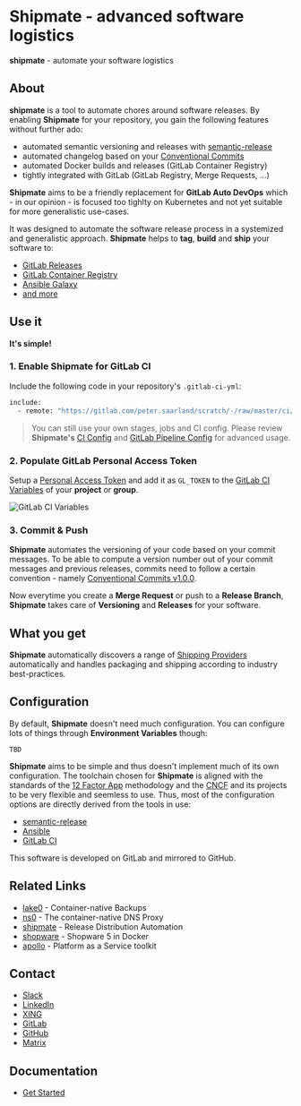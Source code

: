 # Shipmate - advanced software logistics

**shipmate** - automate your software logistics

## About

**shipmate** is a tool to automate chores around software releases. By enabling **Shipmate** for your repository, you gain the following features without further ado:

- automated semantic versioning and releases with [semantic-release](https://github.com/semantic-release/semantic-release)
- automated changelog based on your [Conventional Commits](https://www.conventionalcommits.org/en/v1.0.0/)
- automated Docker builds and releases (GitLab Container Registry)
- tightly integrated with GitLab (GitLab Registry, Merge Requests, ...)

**Shipmate** aims to be a friendly replacement for **GitLab Auto DevOps** which - in our opinion - is focused too tighlty on Kubernetes and not yet suitable for more generalistic use-cases.

It was designed to automate the software release process in a systemized and generalistic approach. **Shipmate** helps to **tag**, **build** and **ship** your software to:

- [GitLab Releases](https://docs.gitlab.com/ee/user/project/releases/)
- [GitLab Container Registry](https://docs.gitlab.com/ee/user/packages/container_registry/)
- [Ansible Galaxy](https://galaxy.ansible.com/)
- [and more](shipping-providers.md)

## Use it

**It's simple!**

### 1. Enable Shipmate for GitLab CI

Include the following code in your repository's `.gitlab-ci-yml`:

```bash
include:
  - remote: "https://gitlab.com/peter.saarland/scratch/-/raw/master/ci/templates/shipmate.gitlab-ci.yml"
```

> You can still use your own stages, jobs and CI config. Please review **Shipmate's** [CI Config](https://gitlab.com/peter.saarland/scratch/-/raw/master/ci/templates/shipmate.gitlab-ci.yml) and [GitLab Pipeline Config](https://docs.gitlab.com/ee/ci/yaml/) for advanced usage.

### 2. Populate GitLab Personal Access Token

Setup a [Personal Access Token](https://docs.gitlab.com/ee/user/profile/personal_access_tokens.html) and add it as `GL_TOKEN` to the [GitLab CI Variables](https://docs.gitlab.com/ee/ci/variables/) of your **project** or **group**.

![GitLab CI Variables](gitlab-ci-vars.png)

### 3. Commit & Push

**Shipmate** automates the versioning of your code based on your commit messages. To be able to compute a version number out of your commit messages and previous releases, commits need to follow a certain convention - namely [Conventional Commits v1.0.0](https://www.conventionalcommits.org/en/v1.0.0/).

Now everytime you create a **Merge Request** or push to a **Release Branch**, **Shipmate** takes care of **Versioning** and **Releases** for your software.

## What you get

**Shipmate** automatically discovers a range of [Shipping Providers](shipping-providers.md) automatically and handles packaging and shipping according to industry best-practices.

## Configuration

By default, **Shipmate** doesn't need much configuration. You can configure lots of things through **Environment Variables** though:

```TBD```

**Shipmate** aims to be simple and thus doesn't implement much of its own configuration. The toolchain chosen for **Shipmate** is aligned with the standards of the [12 Factor App](https://12factor.net/) methodology and the [CNCF](https://www.cncf.io/) and its projects to be very flexible and seemless to use. Thus, most of the configuration options are directly derived from the tools in use:

- [semantic-release](https://github.com/semantic-release/semantic-release)
- [Ansible](https://docs.ansible.com/ansible/latest/reference_appendices/config.html)
- [GitLab CI](https://docs.gitlab.com/ee/ci/variables/)

This software is developed on GitLab and mirrored to GitHub.

## Related Links

- [lake0](https://gitlab.com/peter.saarland/lake0/) - Container-native Backups
- [ns0](https://gitlab.com/peter.saarland/ns0/) - The container-native DNS Proxy
- [shipmate](https://gitlab.com/peter.saarland/shipmate/) - Release Distribution Automation
- [shopware](https://gitlab.com/peter.saarland/shopware/) - Shopware 5 in Docker
- [apollo](https://gitlab.com/p3r.one/apollo/) - Platform as a Service toolkit

## Contact

- [Slack](https://join.slack.com/t/petersaarland/shared_invite/zt-d9ao21f9-pb70o46~82P~gxDTNy_JWw)
- [LinkedIn](https://www.linkedin.com/in/fabian-peter-7b3466122/)
- [XING](https://www.xing.com/profile/Fabian_Peter4/cv)
- [GitLab](https://gitlab.com/peter.saarland)
- [GitHub](https://github.com/Peter-SAARLAND/)
- [Matrix](https://matrix.to/#/!RcYHgbzWjyNTYeEIZj:hello.peter.saarland?via=hello.peter.saarland)

## Documentation

- [Get Started](docs/get-started.md)
